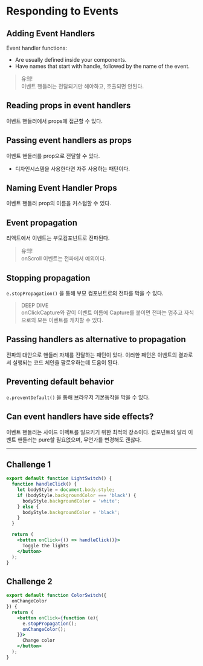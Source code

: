 # Responding to Events

## Adding Event Handlers
Event handler functions:
- Are usually defined inside your components.
- Have names that start with handle, followed by the name of the event.

> 유의! <br/>
> 이벤트 핸들러는 전달되기만 해야하고, 호출되면 안된다.

## Reading props in event handlers 
이벤트 핸들러에서 props에 접근할 수 있다. 

## Passing event handlers as props
이벤트 핸들러를 prop으로 전달할 수 있다.
- 디자인시스템을 사용한다면 자주 사용하는 패턴이다. 

## Naming Event Handler Props
이벤트 핸들러 prop의 이름을 커스텀할 수 있다.

## Event propagation 
리액트에서 이벤트는 부모컴포넌트로 전파된다. 

> 유의! <br/>
> onScroll 이벤트는 전파에서 예외이다.

## Stopping propagation
`e.stopPropagation()` 을 통해 부모 컴포넌트로의 전파를 막을 수 있다.

> DEEP DIVE<br/>
> onClickCapture와 같이 이벤트 이름에 Capture를 붙이면 전파는 멈추고 자식으로의 모든 이벤트를 캐치할 수 있다.

## Passing handlers as alternative to propagation
전파의 대안으로 핸들러 자체를 전달하는 패턴이 있다. 이러한 패턴은 이벤트의 결과로서 실행되는 코드 체인을 팔로우하는데 도움이 된다. 

## Preventing default behavior
`e.preventDefault()` 을 통해 브라우저 기본동작을 막을 수 있다.

## Can event handlers have side effects?
이벤트 핸들러는 사이드 이펙트를 일으키기 위한 최적의 장소이다. 컴포넌트와 달리 이벤트 핸들러는 pure할 필요없으며, 무언가를 변경해도 괜찮다.

----

## Challenge 1
```jsx
export default function LightSwitch() {
  function handleClick() {
    let bodyStyle = document.body.style;
    if (bodyStyle.backgroundColor === 'black') {
      bodyStyle.backgroundColor = 'white';
    } else {
      bodyStyle.backgroundColor = 'black';
    }
  }

  return (
    <button onClick={() => handleClick()}>
      Toggle the lights
    </button>
  );
}

```

## Challenge 2
```jsx
export default function ColorSwitch({
  onChangeColor
}) {
  return (
    <button onClick={function (e){
      e.stopPropagation();
      onChangeColor();
    }}>
      Change color
    </button>
  );
}

```